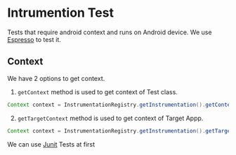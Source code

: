 # Intrumention Test

Tests that require android context and runs on Android device. We use [Espresso](https://developer.android.com/training/testing/espresso/setup) to test it.

## Context

We have 2 options to get context.

1. `getContext` method is used to get context of Test class.
```java
Context context = InstrumentationRegistry.getInstrumentation().getContext();
```
2. `getTargetContext` method is used to get context of Target Appp.
```java
Context context = InstrumentationRegistry.getInstrumentation().getTargetContext();
```

We can use [Junit](/tutorials/AndroidTest/Junit/basic/basic.md) Tests at first 